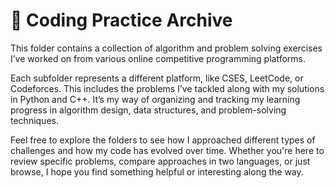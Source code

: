 # 🧩 Coding Practice Archive

This folder contains a collection of algorithm and problem solving exercises I’ve worked on from various online competitive programming platforms.

Each subfolder represents a different platform, like CSES, LeetCode, or Codeforces. This includes the problems I’ve tackled along with my solutions in Python and C++. It’s my way of organizing and tracking my learning progress in algorithm design, data structures, and problem-solving techniques.

Feel free to explore the folders to see how I approached different types of challenges and how my code has evolved over time. Whether you're here to review specific problems, compare approaches in two languages, or just browse, I hope you find something helpful or interesting along the way.

